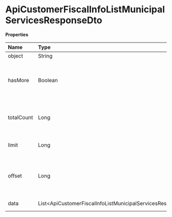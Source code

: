 # ApiCustomerFiscalInfoListMunicipalServicesResponseDto

**Properties**

| Name       | Type                                                              | Required | Description                                                 |
| :--------- | :---------------------------------------------------------------- | :------- | :---------------------------------------------------------- |
| object     | String                                                            | ❌       | Object type                                                 |
| hasMore    | Boolean                                                           | ❌       | Indicates whether there is another page to be searched      |
| totalCount | Long                                                              | ❌       | Total number of items for the filters entered               |
| limit      | Long                                                              | ❌       | Number of objects per page                                  |
| offset     | Long                                                              | ❌       | Position of the object from which the page should be loaded |
| data       | List\<ApiCustomerFiscalInfoListMunicipalServicesResponseDataDto\> | ❌       | List of objects                                             |

<!-- This file was generated by liblab | https://liblab.com/ -->
